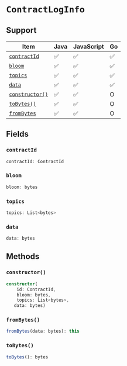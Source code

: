 # `ContractLogInfo`

## Support

| Item | Java | JavaScript | Go
| - | - | - | - |
| [`contractId`](#contractId) | ✅ | ✅ | ✅
| [`bloom`](#bloom) | ✅ | ✅ | ✅
| [`topics`](#topics) | ✅ | ✅ | ✅
| [`data`](#data) | ✅ | ✅ | ✅
| [`constructor()`](#constructor) | ✅ | ✅ | O
| [`toBytes()`](#tobytes) | ✅ | ✅ | O
| [`fromBytes`](#frombytes) | ✅ | ✅ | O

## Fields

### `contractId`

```typescript
contractId: ContractId
```

### `bloom`

```typescript
bloom: bytes
```

### `topics`

```typescript
topics: List<bytes>
```

### `data`

```typescript
data: bytes
```

## Methods

### `constructor()`

```typescript
constructor(
    id: ContractId,
    bloom: bytes,
    topics: List<bytes>,
   data: bytes)
```

### `fromBytes()`

```typescript
fromBytes(data: bytes): this
```

### `toBytes()`

```typescript
toBytes(): bytes
```